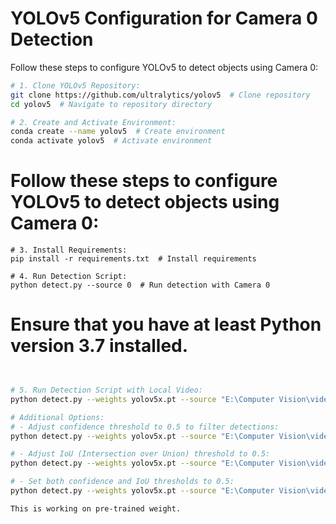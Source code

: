 # YOLOv5 Configuration for Camera 0 Detection

Follow these steps to configure YOLOv5 to detect objects using Camera 0:

```bash
# 1. Clone YOLOv5 Repository:
git clone https://github.com/ultralytics/yolov5  # Clone repository
cd yolov5  # Navigate to repository directory

# 2. Create and Activate Environment:
conda create --name yolov5  # Create environment
conda activate yolov5  # Activate environment

```

# Follow these steps to configure YOLOv5 to detect objects using Camera 0:
```batch
# 3. Install Requirements:
pip install -r requirements.txt  # Install requirements

# 4. Run Detection Script:
python detect.py --source 0  # Run detection with Camera 0
```

# Ensure that you have at least Python version 3.7 installed.

```bash


# 5. Run Detection Script with Local Video:
python detect.py --weights yolov5x.pt --source "E:\Computer Vision\video\01.mp4" --view -img

# Additional Options:
# - Adjust confidence threshold to 0.5 to filter detections:
python detect.py --weights yolov5x.pt --source "E:\Computer Vision\video\01.mp4" --conf-thres 0.5 --view-img

# - Adjust IoU (Intersection over Union) threshold to 0.5:
python detect.py --weights yolov5x.pt --source "E:\Computer Vision\video\01.mp4" --iou-thres 0.5 --view-img

# - Set both confidence and IoU thresholds to 0.5:
python detect.py --weights yolov5x.pt --source "E:\Computer Vision\video\01.mp4" --conf-thres 0.5 --iou-thres 0.5 --view-img

This is working on pre-trained weight.
```
